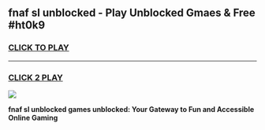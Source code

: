 
## fnaf sl unblocked - Play Unblocked Gmaes & Free #ht0k9
<h3>
<a href="https://news.freeplayer.one?title=fnaf_sl_unblocked&ref=24F">CLICK TO PLAY</a></h3>
<hr>

<h3>
<a href="https://news.freeplayer.one?title=fnaf_sl_unblocked&ref=24F">CLICK 2 PLAY</a>
  
</h3>

<a href="https://news.freeplayer.one?title=fnaf_sl_unblocked&ref=24F/"><img src="https://clearcache.store/games.png"></a>


**fnaf sl unblocked games unblocked: Your Gateway to Fun and Accessible Online Gaming**
